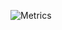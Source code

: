 ![Metrics](https://metrics.lecoq.io/R1ndei?template=classic&isocalendar=1&languages=1&lines=1&reactions=1&achievements=1&code=1&anilist=1&fortune=1&base=header%2C%20activity%2C%20community%2C%20repositories%2C%20metadata&base.indepth=false&base.hireable=false&base.skip=false&isocalendar=false&isocalendar.duration=half-year&languages=false&languages.limit=8&languages.threshold=0%25&languages.other=false&languages.colors=github&languages.sections=most-used&languages.indepth=false&languages.analysis.timeout=15&languages.analysis.timeout.repositories=7.5&languages.categories=markup%2C%20programming&languages.recent.categories=markup%2C%20programming&languages.recent.load=300&languages.recent.days=14&lines=false&lines.sections=base&lines.repositories.limit=4&lines.history.limit=1&reactions=false&reactions.limit=200&reactions.limit.issues=100&reactions.limit.discussions=100&reactions.limit.discussions.comments=100&reactions.days=0&reactions.display=absolute&achievements=false&achievements.threshold=C&achievements.secrets=true&achievements.display=detailed&achievements.limit=0&code=false&code.lines=12&code.load=400&code.days=3&code.visibility=public&anilist=false&anilist.user=R1ndei&anilist.medias=anime%2C%20manga&anilist.sections=favorites&anilist.limit=3&anilist.limit.characters=22&anilist.shuffle=true&fortune=false&config.timezone=Europe%2FMoscow)
